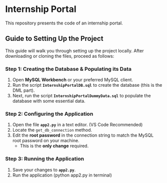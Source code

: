 # Internship Portal

This repository presents the code of an internship portal.

## Guide to Setting Up the Project

This guide will walk you through setting up the project locally. After downloading or cloning the files, proceed as follows:

### Step 1: Creating the Database & Populating its Data

1. Open **MySQL Workbench** or your preferred MySQL client.
2. Run the script **`InternshipPortalDB.sql`** to create the database (this is the DML part).
3. Next, run the script **`InternshipPortalDummyData.sql`** to populate the database with some essential data.

### Step 2: Configuring the Application

1. Open the file **`app2.py`** in a text editor. (VS Code Recommended)
2. Locate the `get_db_connection` method.
3. Edit the **root password** in the connection string to match the MySQL root password on your machine.
   - This is the **only change** required.

### Step 3: Running the Application

1. Save your changes to **`app2.py`**.
2. Run the application (python app2.py in terminal)




